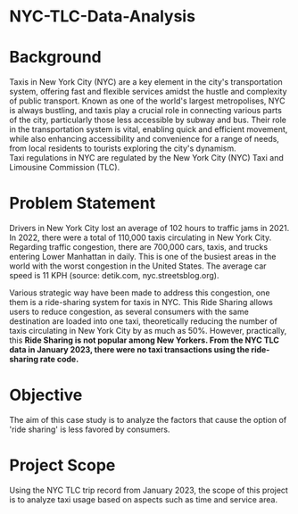 # NYC-TLC-Data-Analysis
# Background
Taxis in New York City (NYC) are a key element in the city's transportation system, offering fast and flexible services amidst the hustle and complexity of public transport. Known as one of the world's largest metropolises, NYC is always bustling, and taxis play a crucial role in connecting various parts of the city, particularly those less accessible by subway and bus. Their role in the transportation system is vital, enabling quick and efficient movement, while also enhancing accessibility and convenience for a range of needs, from local residents to tourists exploring the city's dynamism.<br>
 Taxi regulations in NYC are regulated by the New York City (NYC) Taxi and Limousine Commission (TLC). 
# Problem Statement
Drivers in New York City lost an average of 102 hours to traffic jams in 2021. In 2022, there were a total of 110,000 taxis circulating in New York City.
Regarding traffic congestion, there are 700,000 cars, taxis, and trucks entering Lower Manhattan in daily. This is one of the busiest areas in the world with the worst congestion in the United States. The average car speed is 11 KPH (source: detik.com, nyc.streetsblog.org).

Various strategic way have been made to address this congestion,  one them is a ride-sharing system for taxis in NYC. This Ride Sharing allows users to reduce congestion, as several consumers with the same destination are loaded into one taxi, theoretically reducing the number of taxis circulating in New York City by as much as 50%. However, practically, this **Ride Sharing is not popular among New Yorkers. From the NYC TLC  data  in January 2023, there were no taxi transactions using the ride-sharing rate code.**

# Objective
The aim of this case study is to analyze the factors that cause the option of 'ride sharing' is less favored by consumers.

# Project Scope
Using the NYC TLC trip record from January 2023, the scope of this project is to analyze taxi usage based on aspects such as time and service area.
